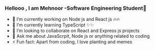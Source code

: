 ### Hellooo , I am Mehnoor -Software Engineering Student👋


- 🔭 I’m currently working on Node js and React js 🔥🔥
- 🌱 I’m currently learning TypeScript ✨✨
- 👯 I’m looking to collaborate on React and Express js projects
- 💬 Ask me about JavaScrpit, Node js or anything related to coding  
- ⚡ Fun fact: Apart from coding, I love planting and memes



